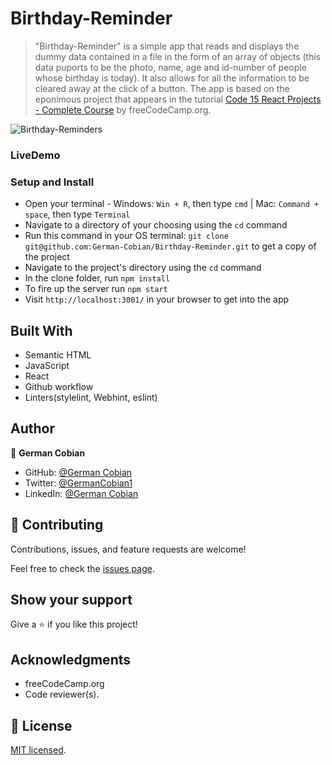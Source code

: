 # Birthday-Reminder

> "Birthday-Reminder" is a simple app that reads and displays the dummy data contained in a file in the form of an array of objects (this data puports to be the photo, name, age and id-number of people whose birthday is today). It also allows for all the information to be cleared away at the click of a button. The app is based on the eponimous project that appears in the tutorial [Code 15 React Projects - Complete Course](https://youtu.be/a_7Z7C_JCyo) by freeCodeCamp.org.

![Birthday-Reminders]('/public/birthday-reminders.png?raw=true)
 
### LiveDemo


### Setup and Install

* Open your terminal - Windows: `Win + R`, then type `cmd` | Mac: `Command + space`, then type `Terminal`
* Navigate to a directory of your choosing using the `cd` command
* Run this command in your OS terminal: `git clone git@github.com:German-Cobian/Birthday-Reminder.git` to get a copy of the project
* Navigate to the project's directory using the `cd` command
* In the clone folder, run `npm install`
* To fire up the server run `npm start`
* Visit `http://localhost:3001/` in your browser to get into the app

## Built With

* Semantic HTML
* JavaScript
* React
* Github workflow
* Linters(stylelint, Webhint, eslint)


## Author

👤 **German Cobian**
* GitHub: [@German Cobian](https://github.com/German-Cobian)
* Twitter: [@GermanCobian1](https://twitter.com/GermanCobian1)
* LinkedIn: [@German Cobian](https://www.linkedin.com/in/german-cobian/)

## 🤝 Contributing

Contributions, issues, and feature requests are welcome!

Feel free to check the [issues page](https://github.com/German-Cobian/Birthday-Reminder/issues).

## Show your support

Give a ⭐️ if you like this project!

## Acknowledgments

- freeCodeCamp.org
- Code reviewer(s).

## 📝 License

[MIT licensed](https://github.com/German-Cobian/Birthday-Reminder/blob/main/LICENSE).
